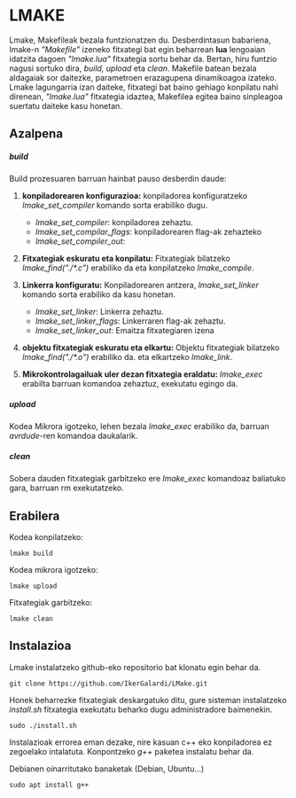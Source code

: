 # LMAKE


Lmake, Makefileak bezala funtzionatzen du. Desberdintasun babariena, lmake-n *"Makefile"* izeneko fitxategi bat egin beharrean **lua** lengoaian idatzita dagoen *"lmake.lua"* fitxategia sortu behar da. Bertan, hiru funtzio nagusi sortuko dira, *build, upload* eta *clean*. Makefile batean bezala aldagaiak sor daitezke, parametroen erazagupena dinamikoagoa izateko.
Lmake lagungarria izan daiteke, fitxategi bat baino gehiago konpilatu nahi direnean, *"lmake.lua"* fitxategia idaztea, Makefilea egitea baino sinpleagoa suertatu daiteke kasu honetan.


## Azalpena
##### build

Build prozesuaren barruan hainbat pauso desberdin daude:

1) **konpiladorearen konfigurazioa:** konpiladorea konfiguratzeko *lmake_set_compiler* komando sorta erabiliko dugu.
    - *lmake_set_compiler*: konpiladorea zehaztu.
    - *lmake_set_compilar_flags*: konpiladorearen flag-ak zehazteko
    - *lmake_set_compiler_out*:
2) **Fitxategiak eskuratu eta konpilatu:** Fitxategiak bilatzeko *lmake_find("./\*.c")* erabiliko da eta konpilatzeko *lmake_compile*.

3) **Linkerra konfiguratu:** Konpiladorearen antzera, *lmake_set_linker* komando sorta erabiliko da kasu honetan.
    - *lmake_set_linker*: Linkerra zehaztu.
    - *lmake_set_linker_flags*: Linkerraren flag-ak zehaztu.
    - *lmake_set_linker_out*: Emaitza fitxategiaren izena
4) **objektu fitxategiak eskuratu eta elkartu:** Objektu fitxategiak bilatzeko *lmake_find("./\*.o")* erabiliko da. eta elkartzeko *lmake_link*. 
5) **Mikrokontrolagailuak uler dezan fitxategia eraldatu:** *lmake_exec* erabilta barruan komandoa zehaztuz, exekutatu egingo da.
##### upload

Kodea Mikrora igotzeko, lehen bezala *lmake_exec* erabiliko da, barruan *avrdude*-ren komandoa daukalarik.
##### clean

Sobera dauden fitxategiak garbitzeko ere *lmake_exec* komandoaz baliatuko gara, barruan rm exekutatzeko.

## Erabilera

Kodea konpilatzeko:

    lmake build

Kodea mikrora igotzeko:
    
    lmake upload

Fitxategiak garbitzeko:

    lmake clean


## Instalazioa

Lmake instalatzeko github-eko repositorio bat klonatu egin behar da.

    git clone https://github.com/IkerGalardi/LMake.git

Honek beharrezke fitxategiak deskargatuko ditu, gure sisteman instalatzeko *install.sh* fitxategia exekutatu beharko dugu administradore baimenekin.

    sudo ./install.sh

Instalazioak errorea eman dezake, nire kasuan c++ eko konpiladorea ez zegoelako intalatuta. Konpontzeko *g++* paketea instalatu behar da.

Debianen oinarritutako banaketak (Debian, Ubuntu...)
    
    sudo apt install g++
